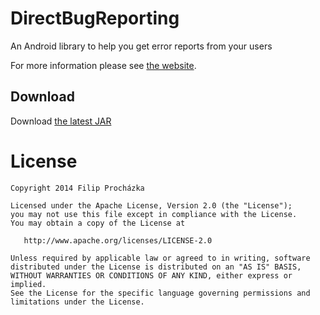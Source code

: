 DirectBugReporting
==================

An Android library to help you get error reports from your users

For more information please see [the website][1].


Download
--------

Download [the latest JAR][2]


License
=======

    Copyright 2014 Filip Procházka

    Licensed under the Apache License, Version 2.0 (the "License");
    you may not use this file except in compliance with the License.
    You may obtain a copy of the License at

       http://www.apache.org/licenses/LICENSE-2.0

    Unless required by applicable law or agreed to in writing, software
    distributed under the License is distributed on an "AS IS" BASIS,
    WITHOUT WARRANTIES OR CONDITIONS OF ANY KIND, either express or implied.
    See the License for the specific language governing permissions and
    limitations under the License.

 [1]: http://jacktech24.github.io/directbugreporting/
 [2]: https://github.com/jacktech24/DirectBugReporting/blob/master/library/build/outputs/aar/library.aar?raw=true
